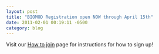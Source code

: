 ```yaml
---
layout: post
title: "BIOMOD Registration open NOW through April 15th"
date: 2011-02-01 00:19:11 -0500
category: blog
---
```


Visit our <a href="/how-join">How to join</a> page for instructions for how to sign up!
